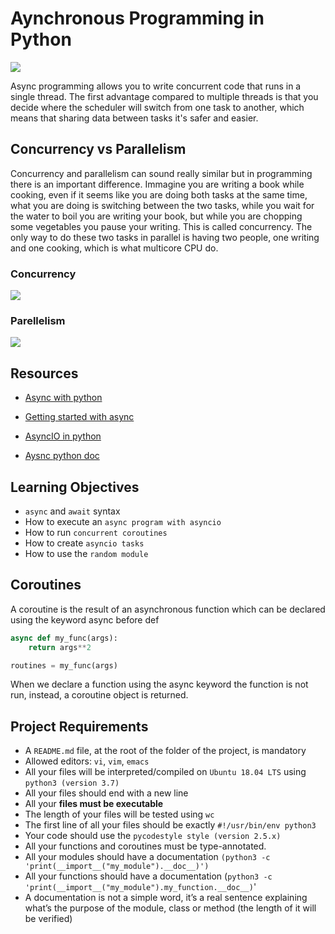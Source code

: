 # Aynchronous Programming in Python

![](https://realpython.com/cdn-cgi/image/width=960,format=auto/https://files.realpython.com/media/Understanding-Asynchronous-Programming-in-Python_Watermarked.4b590c7c03ea.jpg)

Async programming allows you to write concurrent code that runs in a single thread. The first advantage compared to multiple threads is that you decide where the scheduler will switch from one task to another, which means that sharing data between tasks it's safer and easier.

## Concurrency vs Parallelism

Concurrency and parallelism can sound really similar but in programming there is an important difference. Immagine you are writing a book while cooking, even if it seems like you are doing both tasks at the same time, what you are doing is switching between the two tasks, while you wait for the water to boil you are writing your book, but while you are chopping some vegetables you pause your writing. This is called concurrency. The only way to do these two tasks in parallel is having two people, one writing and one cooking, which is what multicore CPU do.
### Concurrency

![](https://res.cloudinary.com/practicaldev/image/fetch/s--d28fU0gK--/c_limit%2Cf_auto%2Cfl_progressive%2Cq_auto%2Cw_880/https://dev-to-uploads.s3.amazonaws.com/i/eduzmp4zt3898xz5dfia.jpeg)

### Parellelism

![](https://res.cloudinary.com/practicaldev/image/fetch/s--d28fU0gK--/c_limit%2Cf_auto%2Cfl_progressive%2Cq_auto%2Cw_880/https://dev-to-uploads.s3.amazonaws.com/i/eduzmp4zt3898xz5dfia.jpeg)

## Resources

- [Async with python](https://dev.to/welldone2094/async-programming-in-python-with-asyncio-12dl)

- [Getting started with async](https://realpython.com/python-async-features/)

- [AsyncIO in python](https://realpython.com/async-io-python/)

- [Aysnc python doc](https://docs.python.org/3/library/asyncio.html)

## Learning Objectives

- `async` and `await` syntax
- How to execute an `async program with asyncio`
- How to run `concurrent coroutines`
- How to create `asyncio tasks`
- How to use the `random module`

## Coroutines

A coroutine is the result of an asynchronous function which can be declared using the keyword async before def

```python
async def my_func(args):
    return args**2

routines = my_func(args)
```
When we declare a function using the async keyword the function is not run, instead, a coroutine object is returned.

## Project Requirements

- A `README.md` file, at the root of the folder of the project, is mandatory
- Allowed editors: `vi`, `vim`, `emacs`
- All your files will be interpreted/compiled on `Ubuntu 18.04 LTS` using `python3 (version 3.7)`
- All your files should end with a new line
- All your __files must be executable__
- The length of your files will be tested using `wc`
- The first line of all your files should be exactly `#!/usr/bin/env python3`
- Your code should use the `pycodestyle style (version 2.5.x)`
- All your functions and coroutines must be type-annotated.
- All your modules should have a documentation `(python3 -c 'print(__import__("my_module").__doc__)')`
- All your functions should have a documentation (`python3 -c 'print(__import__("my_module").my_function.__doc__)`'
- A documentation is not a simple word, it’s a real sentence explaining what’s the purpose of the module, class or method (the length of it will be verified)



